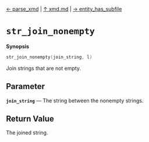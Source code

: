 [&#8592; parse_xmd](xmd--parse_xmd.md) | [&#8593; xmd.md](xmd.md) | [&#8594; entity_has_subfile](xmd--entity_has_subfile.md)
# `str_join_nonempty`
**Synopsis**

```cpp
str_join_nonempty(join_string, l)
```

Join strings that are not empty.

## Parameter
**`join_string`** &#8213; The string between the nonempty strings.  
## Return Value

The joined string.


